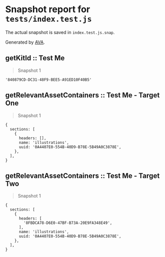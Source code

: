 # Snapshot report for `tests/index.test.js`

The actual snapshot is saved in `index.test.js.snap`.

Generated by [AVA](https://ava.li).

## getKitId :: Test Me

> Snapshot 1

    '840879CD-DC31-48F9-BEE5-A91ED10F40B5'

## getRelevantAssetContainers :: Test Me - Target One

> Snapshot 1

    {
      sections: [
        {
          headers: [],
          name: 'illustrations',
          uuid: '0A4407E0-554B-40D9-B78E-5B49A0C3878E',
        },
      ],
    }

## getRelevantAssetContainers :: Test Me - Target Two

> Snapshot 1

    {
      sections: [
        {
          headers: [
            '8FBDCA78-D6E0-47BF-B73A-20E9FA348E49',
          ],
          name: 'illustrations',
          uuid: '0A4407E0-554B-40D9-B78E-5B49A0C3878E',
        },
      ],
    }
